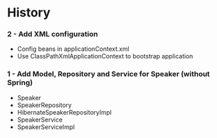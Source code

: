 # History

### 2 - Add XML configuration
* Config beans in applicationContext.xml
* Use ClassPathXmlApplicationContext to bootstrap application

### 1 - Add Model, Repository and Service for Speaker (without Spring)
* Speaker
* SpeakerRepository
* HibernateSpeakerRepositoryImpl
* SpeakerService
* SpeakerServiceImpl
